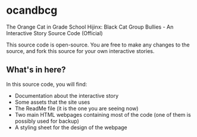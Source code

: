 # ocandbcg
The Orange Cat in Grade School Hijinx: Black Cat Group Bullies - An Interactive Story Source Code (Official)

This source code is open-source. You are free to make any changes to the source, and fork this source for your own interactive stories.

## What's in here?
In this source code, you will find:
* Documentation about the interactive story
* Some assets that the site uses
* The ReadMe file (it is the one you are seeing now)
* Two main HTML webpages containing most of the code (one of them is possibly used for backup)
* A styling sheet for the design of the webpage
